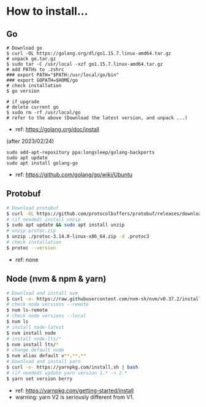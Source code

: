 # How to install...

## Go

```shell-session
# Download go
$ curl -OL https://golang.org/dl/go1.15.7.linux-amd64.tar.gz
# unpack go.tar.gz
$ sudo tar -C /usr/local -xzf go1.15.7.linux-amd64.tar.gz
# add PATHs to .zshrc
### export PATH="$PATH:/usr/local/go/bin"
### export GOPATH=$HOME/go
# check installation
$ go version

# if upgrade
# delete current go
$ sudo rm -rf /usr/local/go
# refer to the above (Download the latest version, and unpack ...)
```

- ref: <https://golang.org/doc/install>

(after 2023/02/24)

```shell-session
sudo add-apt-repository ppa:longsleep/golang-backports
sudo apt update
sudo apt install golang-go
```

- ref: https://github.com/golang/go/wiki/Ubuntu

## Protobuf

```bash
# Download protobuf
$ curl -OL https://github.com/protocolbuffers/protobuf/releases/download/v3.14.0/protoc-3.14.0-linux-x86_64.zip
# (if needed) install unzip
$ sudo apt update && sudo apt install unzip
# unzip protoc.zip
$ unzip ./protoc-3.14.0-linux-x86_64.zip -d .protoc3
# check installation
$ protoc --version
```

- ref: none

## Node (nvm & npm & yarn)

```bash
# Download and install nvm
$ curl -o- https://raw.githubusercontent.com/nvm-sh/nvm/v0.37.2/install.sh | bash
# check node versions --remote
$ nvm ls-remote
# check node versions --local
$ nvm ls
# install node-latest
$ nvm install node
# install node-lts/*
$ nvm install lts/*
# change default node
$ nvm alias default v**.**.**
# Download and install yarn
$ curl -o- https://yarnpkg.com/install.sh | bash
# (if needed) update yarn version 1.* -> 2.*
$ yarn set version berry
```

- ref: <https://yarnpkg.com/getting-started/install>
- warning: yarn V2 is seriously different from V1.

